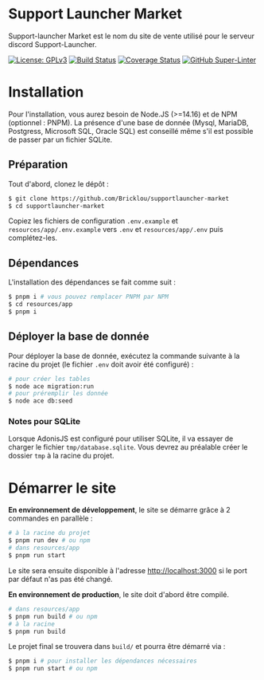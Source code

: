 # Support Launcher Market

Support-launcher Market est le nom du site de vente utilisé pour le serveur discord Support-Launcher.

[![License: GPLv3](https://img.shields.io/badge/License-GPLv3-yellow.svg)](https://opensource.org/licenses/GPL-3.0)
[![Build Status](https://travis-ci.com/Bricklou/supportlauncher-market.svg?branch=develop)](https://travis-ci.com/Bricklou/supportlauncher-market)
[![Coverage Status](https://coveralls.io/repos/github/Bricklou/supportlauncher-market/badge.svg?branch=develop)](https://coveralls.io/github/Bricklou/supportlauncher-market?branch=develop)
[![GitHub Super-Linter](https://github.com/Bricklou/supportlauncher-market/workflows/Lint/badge.svg)](https://github.com/marketplace/actions/super-linter)


# Installation

Pour l'installation, vous aurez besoin de Node.JS (>=14.16) et de NPM (optionnel : PNPM). La présence d'une base de donnée (Mysql, MariaDB, Postgress, Microsoft SQL, Oracle SQL) est conseillé même s'il est possible de passer par un fichier SQLite.

## Préparation

Tout d'abord, clonez le dépôt :
```sh
$ git clone https://github.com/Bricklou/supportlauncher-market
$ cd supportlauncher-market
```

Copiez les fichiers de configuration `.env.example` et `resources/app/.env.example` vers `.env` et `resources/app/.env` puis complétez-les.

## Dépendances

L'installation des dépendances se fait comme suit :
```sh
$ pnpm i # vous pouvez remplacer PNPM par NPM
$ cd resources/app
$ pnpm i
```

## Déployer la base de donnée

Pour déployer la base de donnée, exécutez la commande suivante à la racine du projet (le fichier `.env` doit avoir été configuré) :

```sh
# pour créer les tables
$ node ace migration:run
# pour préremplir les donnée
$ node ace db:seed
```

### Notes pour SQLite

Lorsque AdonisJS est configuré pour utiliser SQLite, il va essayer de charger le fichier `tmp/database.sqlite`. Vous devrez au préalable créer le dossier `tmp` à la racine du projet.


# Démarrer le site

**En environnement de développement**, le site se démarre grâce à 2 commandes en parallèle :

```sh
# à la racine du projet
$ pnpm run dev # ou npm
# dans resources/app
$ pnpm run start
```

Le site sera ensuite disponible à l'adresse [http://localhost:3000](http://localhost:3000) si le port par défaut n'as pas été changé.


**En environnement de production**, le site doit d'abord être compilé.

```sh
# dans resources/app
$ pnpm run build # ou npm
# à la racine
$ pnpm run build
```

Le projet final se trouvera dans `build/` et pourra être démarré via :

```sh
$ pnpm i # pour installer les dépendances nécessaires
$ pnpm run start # ou npm
```
